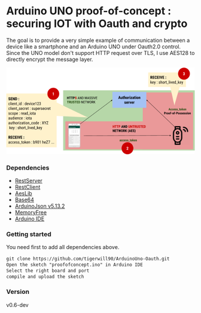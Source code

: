 # Arduino UNO proof-of-concept : securing IOT with Oauth and crypto

The goal is to provide a very simple example of communication between a device like a smartphone and
an Arduino UNO under Oauth2.0 control. Since the UNO model don't support HTTP request over TLS, I use AES128 to directly encrypt
the message layer.

![alt text](/images/schema.png)

### Dependencies

 * [RestServer](https://github.com/tigerwill90/RestServer)
 * [RestClient](https://github.com/csquared/arduino-restclient)
 * [AesLib](https://github.com/DavyLandman/AESLib)
 * [Base64](https://github.com/adamvr/arduino-base64)
 * [ArduinoJson v5.13.2](https://github.com/bblanchon/ArduinoJson)
 * [MemoryFree](https://github.com/maniacbug/MemoryFree/tree/master/examples/FreeMemory)
 * [Arduino IDE](https://www.arduino.cc/en/main/software)

### Getting started

You need first to add all dependencies above.

```
git clone https://github.com/tigerwill90/ArduinoUno-Oauth.git
Open the sketch "proofofconcept.ino" in Arduino IDE
Select the right board and port
compile and upload the sketch
```

### Version
v0.6-dev
